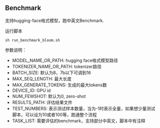 ## Benchmark

支持hugging-face格式模型，跑中英文Benchmark.

运行脚本
```shell
sh run_benchmark_bloom.sh
```

参数说明：
- MODEL_NAME_OR_PATH: hugging face格式模型路径
- TOKENIZER_NAME_OR_PATH: tokenizer路径
- BATCH_SIZE: 默认为8，7b以下可调到16
- MAX_SEQ_LENGTH: 最大长度
- MAX_GENERATE_TOKENS: 生成的最大tokens数
- DEVICE_ID: GPU id
- NUM_FEWSHOT: 默认为0, zero-shot
- RESULTS_PATH: 评估结果文件
- TEST_NUMBERS: 表示测试样本数量，当为-1时表示全量，如果想少量测试脚本，可以设为10或者100等，跑通整个流程
- TASK_LIST: 需要评估的benchmark，支持部分中英文，脚本中有注释

